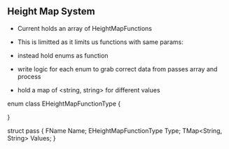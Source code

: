 Height Map System
-----------------


- Current holds an array of HeightMapFunctions
- This is limitted as it limits us functions with same params:
- instead hold enums as function
- write logic for each enum to grab correct data from passes array and process

- hold a map of <string, string> for different values


enum class EHeightMapFunctionType
{

}

struct pass
{
    FName Name;
    EHeightMapFunctionType Type;
    TMap<String, String> Values;
}